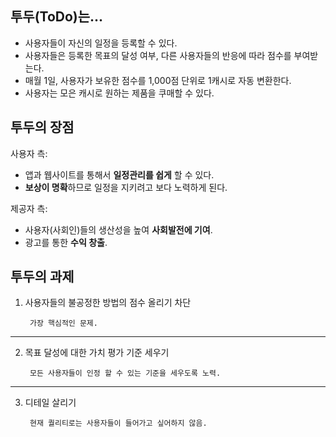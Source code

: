 ## 투두(ToDo)는...

- 사용자들이 자신의 일정을 등록할 수 있다.
- 사용자들은 등록한 목표의 달성 여부, 다른 사용자들의 반응에 따라 점수를 부여받는다.
- 매월 1일, 사용자가 보유한 점수를 1,000점 단위로 1캐시로 자동 변환한다.
- 사용자는 모은 캐시로 원하는 제품을 쿠매할 수 있다.

## 투두의 장점 

사용자 측:
- 앱과 웹사이트를 통해서 **일정관리를 쉽게** 할 수 있다.
- **보상이 명확**하므로 일정을 지키려고 보다 노력하게 된다.

제공자 측:
- 사용자(사회인)들의 생산성을 높여 **사회발전에 기여**.
- 광고를 통한 **수익 창출**.

## 투두의 과제

1. 사용자들의 불공정한 방법의 점수 올리기 차단

        가장 핵심적인 문제.
* * *
2. 목표 달성에 대한 가치 평가 기준 세우기

        모든 사용자들이 인정 할 수 있는 기준을 세우도록 노력.
* * *
3. 디테일 살리기

        현재 퀄리티로는 사용자들이 들어가고 싶어하지 않음.
